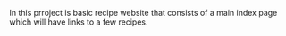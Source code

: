 In this prroject is basic recipe website that consists of a main index page which will have links to a few recipes.
